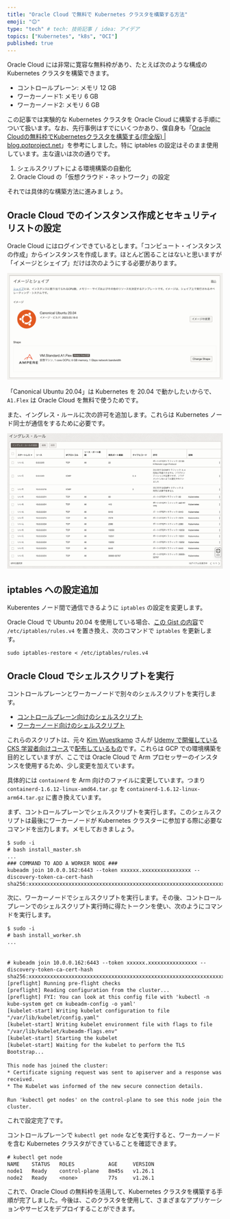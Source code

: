 ```yaml
---
title: "Oracle Cloud で無料で Kubernetes クラスタを構築する方法"
emoji: "😊"
type: "tech" # tech: 技術記事 / idea: アイデア
topics: ["Kubernetes", "k8s", "OCI"]
published: true
---
```


Oracle Cloud には非常に寛容な無料枠があり、たとえば次のような構成の Kubernetes クラスタを構築できます。

* コントロールプレーン: メモリ 12 GB
* ワーカーノード1: メモリ 6 GB
* ワーカーノード2: メモリ 6 GB

この記事では実験的な Kubernetes クラスタを Oracle Cloud に構築する手順について扱います。なお、先行事例はすでにいくつかあり、僕自身も「[Oracle Cloudの無料枠でKubernetesクラスタを構築する(完全版) | blog.potproject.net](https://blog.potproject.net/2021/06/01/oracle-cloud-kubernetes)」を参考にしました。特に iptables の設定はそのまま使用しています。主な違いは次の通りです。

1. シェルスクリプトによる環境構築の自動化
2. Oracle Cloud の「仮想クラウド・ネットワーク」の設定

それでは具体的な構築方法に進みましょう。

## Oracle Cloud でのインスタンス作成とセキュリティリストの設定

Oracle Cloud にはログインできているとします。「コンピュート・インスタンスの作成」からインスタンスを作成します。ほとんど困ることはないと思いますが「イメージとシェイプ」だけは次のようにする必要があります。

![](/images/oracle-cloud/ubuntu20.04-ampere.png)

「Canonical Ubuntu 20.04」は Kubernetes を 20.04 で動かしたいからで、`A1.Flex` は Oracle Cloud を無料で使うためです。

また、イングレス・ルールに次の許可を追加します。これらは Kubernetes ノード同士が通信をするために必要です。

![](/images/oracle-cloud/ingress-rules.png)

## iptables への設定追加

Kuberentes ノード間で通信できるように `iptables` の設定を変更します。

Oracle Cloud で Ubuntu 20.04 を使用している場合、[この Gist の内容](https://gist.github.com/mahata/856b769952bf3f0a3d70abe7ae16a217)で `/etc/iptables/rules.v4` を置き換え、次のコマンドで `iptables` を更新します。

```
sudo iptables-restore < /etc/iptables/rules.v4
```

## Oracle Cloud でシェルスクリプトを実行

コントロールプレーンとワーカーノードで別々のシェルスクリプトを実行します。

* [コントロールプレーン向けのシェルスクリプト](https://gist.github.com/mahata/e8d1ce5c188b6f3d91d98d83459b0c90#file-install_master-sh)
* [ワーカーノード向けのシェルスクリプト](https://gist.github.com/mahata/e8d1ce5c188b6f3d91d98d83459b0c90#file-install_worker-sh)

これらのスクリプトは、元々 [Kim Wuestkamp](https://github.com/wuestkamp) さんが [Udemy で開催している CKS 学習者向けコース](https://www.udemy.com/course/certified-kubernetes-security-specialist/)で[配布しているもの](https://github.com/killer-sh/cks-course-environment/tree/master/cluster-setup/latest)です。これらは GCP での環境構築を目的としていますが、ここでは Oracle Cloud で Arm プロセッサーのインスタンスを使用するため、少し変更を加えています。

具体的には `containerd` を Arm 向けのファイルに変更しています。つまり `containerd-1.6.12-linux-amd64.tar.gz` を `containerd-1.6.12-linux-arm64.tar.gz` に書き換えています。

まず、コントロールプレーンでシェルスクリプトを実行します。このシェルスクリプトは最後にワーカーノードが Kubernetes クラスターに参加する際に必要なコマンドを出力します。メモしておきましょう。

```
$ sudo -i
# bash install_master.sh
...
### COMMAND TO ADD A WORKER NODE ###
kubeadm join 10.0.0.162:6443 --token xxxxxx.xxxxxxxxxxxxxxxx --discovery-token-ca-cert-hash sha256:xxxxxxxxxxxxxxxxxxxxxxxxxxxxxxxxxxxxxxxxxxxxxxxxxxxxxxxxxxxxxxxx
```

次に、ワーカーノードでシェルスクリプトを実行します。その後、コントロールプレーンでのシェルスクリプト実行時に得たトークンを使い、次のようにコマンドを実行します。

```
$ sudo -i
# bash install_worker.sh
...


# kubeadm join 10.0.0.162:6443 --token xxxxxx.xxxxxxxxxxxxxxxx --discovery-token-ca-cert-hash sha256:xxxxxxxxxxxxxxxxxxxxxxxxxxxxxxxxxxxxxxxxxxxxxxxxxxxxxxxxxxxxxxxx
[preflight] Running pre-flight checks
[preflight] Reading configuration from the cluster...
[preflight] FYI: You can look at this config file with 'kubectl -n kube-system get cm kubeadm-config -o yaml'
[kubelet-start] Writing kubelet configuration to file "/var/lib/kubelet/config.yaml"
[kubelet-start] Writing kubelet environment file with flags to file "/var/lib/kubelet/kubeadm-flags.env"
[kubelet-start] Starting the kubelet
[kubelet-start] Waiting for the kubelet to perform the TLS Bootstrap...

This node has joined the cluster:
* Certificate signing request was sent to apiserver and a response was received.
* The Kubelet was informed of the new secure connection details.

Run 'kubectl get nodes' on the control-plane to see this node join the cluster.
```

これで設定完了です。

コントロールプレーンで `kubectl get node` などを実行すると、ワーカーノードを含む Kubernetes クラスタができていることを確認できます。

```
# kubectl get node
NAME    STATUS   ROLES           AGE     VERSION
node1   Ready    control-plane   8m45s   v1.26.1
node2   Ready    <none>          77s     v1.26.1
```

これで、Oracle Cloud の無料枠を活用して、Kubernetes クラスタを構築する手順が完了しました。今後は、このクラスタを使用して、さまざまなアプリケーションやサービスをデプロイすることができます。
